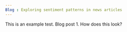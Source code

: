 ```yaml
---
Blog : Exploring sentiment patterns in news articles
---
```


This is an example test.
Blog post 1.
How does this look?
